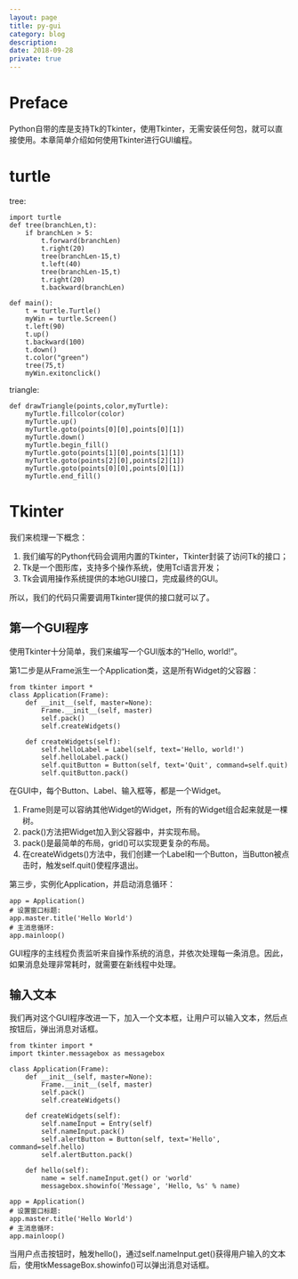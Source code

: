 ```yaml
---
layout: page
title: py-gui
category: blog
description: 
date: 2018-09-28
private: true
---
```

# Preface
Python自带的库是支持Tk的Tkinter，使用Tkinter，无需安装任何包，就可以直接使用。本章简单介绍如何使用Tkinter进行GUI编程。

# turtle
tree:

    import turtle
    def tree(branchLen,t):
        if branchLen > 5:
            t.forward(branchLen)
            t.right(20)
            tree(branchLen-15,t)
            t.left(40)
            tree(branchLen-15,t)
            t.right(20)
            t.backward(branchLen)

    def main():
        t = turtle.Turtle()
        myWin = turtle.Screen()
        t.left(90)
        t.up()
        t.backward(100)
        t.down()
        t.color("green")
        tree(75,t)
        myWin.exitonclick()

triangle:

    def drawTriangle(points,color,myTurtle):
        myTurtle.fillcolor(color)
        myTurtle.up()
        myTurtle.goto(points[0][0],points[0][1])
        myTurtle.down()
        myTurtle.begin_fill()
        myTurtle.goto(points[1][0],points[1][1])
        myTurtle.goto(points[2][0],points[2][1])
        myTurtle.goto(points[0][0],points[0][1])
        myTurtle.end_fill()

# Tkinter
我们来梳理一下概念：

1. 我们编写的Python代码会调用内置的Tkinter，Tkinter封装了访问Tk的接口；
2. Tk是一个图形库，支持多个操作系统，使用Tcl语言开发；
2. Tk会调用操作系统提供的本地GUI接口，完成最终的GUI。

所以，我们的代码只需要调用Tkinter提供的接口就可以了。

## 第一个GUI程序
使用Tkinter十分简单，我们来编写一个GUI版本的“Hello, world!”。


第1二步是从Frame派生一个Application类，这是所有Widget的父容器：

	from tkinter import *
	class Application(Frame):
		def __init__(self, master=None):
			Frame.__init__(self, master)
			self.pack()
			self.createWidgets()

		def createWidgets(self):
			self.helloLabel = Label(self, text='Hello, world!')
			self.helloLabel.pack()
			self.quitButton = Button(self, text='Quit', command=self.quit)
			self.quitButton.pack()

在GUI中，每个Button、Label、输入框等，都是一个Widget。

1. Frame则是可以容纳其他Widget的Widget，所有的Widget组合起来就是一棵树。
2. pack()方法把Widget加入到父容器中，并实现布局。
3. pack()是最简单的布局，grid()可以实现更复杂的布局。
4. 在createWidgets()方法中，我们创建一个Label和一个Button，当Button被点击时，触发self.quit()使程序退出。

第三步，实例化Application，并启动消息循环：

	app = Application()
	# 设置窗口标题:
	app.master.title('Hello World')
	# 主消息循环:
	app.mainloop()

GUI程序的主线程负责监听来自操作系统的消息，并依次处理每一条消息。因此，如果消息处理非常耗时，就需要在新线程中处理。

## 输入文本

我们再对这个GUI程序改进一下，加入一个文本框，让用户可以输入文本，然后点按钮后，弹出消息对话框。

	from tkinter import *
	import tkinter.messagebox as messagebox

	class Application(Frame):
		def __init__(self, master=None):
			Frame.__init__(self, master)
			self.pack()
			self.createWidgets()

		def createWidgets(self):
			self.nameInput = Entry(self)
			self.nameInput.pack()
			self.alertButton = Button(self, text='Hello', command=self.hello)
			self.alertButton.pack()

		def hello(self):
			name = self.nameInput.get() or 'world'
			messagebox.showinfo('Message', 'Hello, %s' % name)

	app = Application()
	# 设置窗口标题:
	app.master.title('Hello World')
	# 主消息循环:
	app.mainloop()

当用户点击按钮时，触发hello()，通过self.nameInput.get()获得用户输入的文本后，使用tkMessageBox.showinfo()可以弹出消息对话框。